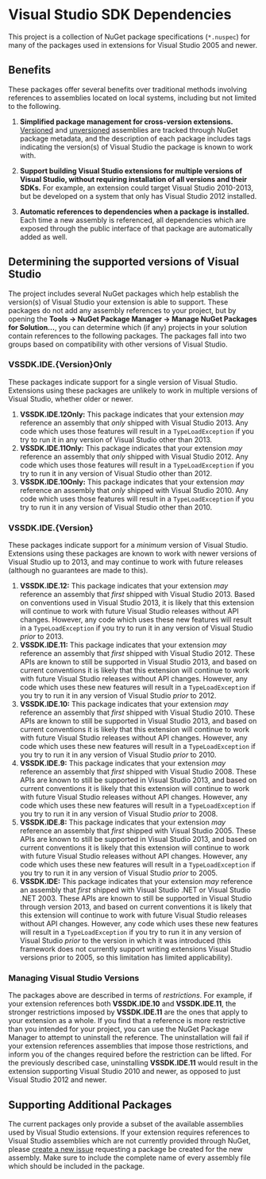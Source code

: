 # Visual Studio SDK Dependencies

This project is a collection of NuGet package specifications (`*.nuspec`) for many of the packages used in extensions for Visual Studio 2005 and newer.

## Benefits

These packages offer several benefits over traditional methods involving references to assemblies located on local systems, including but not limited to the following.

1. **Simplified package management for cross-version extensions.** [Versioned](http://blog.slaks.net/2014-02-25/extending-visual-studio-part-4-writing-cross-version-extensions/) and [unversioned](http://blog.slaks.net/2014-02-26/extending-visual-studio-part-5-dealing-with-unversioned-assemblies/) assemblies are tracked through NuGet package metadata, and the description of each package includes tags indicating the version(s) of Visual Studio the package is known to work with.

2. **Support building Visual Studio extensions for multiple versions of Visual Studio, without requiring installation of all versions and their SDKs.** For example, an extension could target Visual Studio 2010-2013, but be developed on a system that only has Visual Studio 2012 installed.

3. **Automatic references to dependencies when a package is installed.** Each time a new assembly is referenced, all dependencies which are exposed through the public interface of that package are automatically added as well.

## Determining the supported versions of Visual Studio

The project includes several NuGet packages which help establish the version(s) of Visual Studio your extension is able to support. These packages do not add any assembly references to your project, but by opening the **Tools &rarr; NuGet Package Manager &rarr; Manage NuGet Packages for Solution...**, you can determine which (if any) projects in your solution contain references to the following packages. The packages fall into two groups based on compatibility with other versions of Visual Studio.

### VSSDK.IDE.{Version}Only

These packages indicate support for a single version of Visual Studio. Extensions using these packages are unlikely to work in multiple versions of Visual Studio, whether older or newer.

1. **VSSDK.IDE.12Only:** This package indicates that your extension *may* reference an assembly that *only* shipped with Visual Studio 2013. Any code which uses those features will result in a `TypeLoadException` if you try to run it in any version of Visual Studio other than 2013.
2. **VSSDK.IDE.11Only:** This package indicates that your extension *may* reference an assembly that *only* shipped with Visual Studio 2012. Any code which uses those features will result in a `TypeLoadException` if you try to run it in any version of Visual Studio other than 2012.
3. **VSSDK.IDE.10Only:** This package indicates that your extension *may* reference an assembly that *only* shipped with Visual Studio 2010. Any code which uses those features will result in a `TypeLoadException` if you try to run it in any version of Visual Studio other than 2010.

### VSSDK.IDE.{Version}

These packages indicate support for a *minimum* version of Visual Studio. Extensions using these packages are known to work with newer versions of Visual Studio up to 2013, and may continue to work with future releases (although no guarantees are made to this).

1. **VSSDK.IDE.12:** This package indicates that your extension *may* reference an assembly that *first* shipped with Visual Studio 2013. Based on conventions used in Visual Studio 2013, it is likely that this extension will continue to work with future Visual Studio releases without API changes. However, any code which uses these new features will result in a `TypeLoadException` if you try to run it in any version of Visual Studio *prior* to 2013.
2. **VSSDK.IDE.11:** This package indicates that your extension *may* reference an assembly that *first* shipped with Visual Studio 2012. These APIs are known to still be supported in Visual Studio 2013, and based on current conventions it is likely that this extension will continue to work with future Visual Studio releases without API changes. However, any code which uses these new features will result in a `TypeLoadException` if you try to run it in any version of Visual Studio *prior* to 2012.
3. **VSSDK.IDE.10:** This package indicates that your extension *may* reference an assembly that *first* shipped with Visual Studio 2010. These APIs are known to still be supported in Visual Studio 2013, and based on current conventions it is likely that this extension will continue to work with future Visual Studio releases without API changes. However, any code which uses these new features will result in a `TypeLoadException` if you try to run it in any version of Visual Studio *prior* to 2010.
4. **VSSDK.IDE.9:** This package indicates that your extension *may* reference an assembly that *first* shipped with Visual Studio 2008. These APIs are known to still be supported in Visual Studio 2013, and based on current conventions it is likely that this extension will continue to work with future Visual Studio releases without API changes. However, any code which uses these new features will result in a `TypeLoadException` if you try to run it in any version of Visual Studio *prior* to 2008.
5. **VSSDK.IDE.8:** This package indicates that your extension *may* reference an assembly that *first* shipped with Visual Studio 2005. These APIs are known to still be supported in Visual Studio 2013, and based on current conventions it is likely that this extension will continue to work with future Visual Studio releases without API changes. However, any code which uses these new features will result in a `TypeLoadException` if you try to run it in any version of Visual Studio *prior* to 2005.
6. **VSSDK.IDE:** This package indicates that your extension *may* reference an assembly that *first* shipped with Visual Studio .NET or Visual Studio .NET 2003. These APIs are known to still be supported in Visual Studio through version 2013, and based on current conventions it is likely that this extension will continue to work with future Visual Studio releases without API changes. However, any code which uses these new features will result in a `TypeLoadException` if you try to run it in any version of Visual Studio *prior* to the version in which it was introduced (this framework does not currently support writing extensions Visual Studio versions prior to 2005, so this limitation has limited applicability).

### Managing Visual Studio Versions

The packages above are described in terms of *restrictions*. For example, if your extension references both **VSSDK.IDE.10** and **VSSDK.IDE.11**, the stronger restrictions imposed by **VSSDK.IDE.11** are the ones that apply to your extension as a whole. If you find that a reference is more restrictive than you intended for your project, you can use the NuGet Package Manager to attempt to uninstall the reference. The uninstallation will fail if your extension references assemblies that impose those restrictions, and inform you of the changes required before the restriction can be lifted. For the previously described case, uninstalling **VSSDK.IDE.11** would result in the extension supporting Visual Studio 2010 and newer, as opposed to just Visual Studio 2012 and newer.

## Supporting Additional Packages

The current packages only provide a subset of the available assemblies used by Visual Studio extensions. If your extension requires references to Visual Studio assemblies which are not currently provided through NuGet, please [create a new issue](https://github.com/tunnelvisionlabs/vsxdeps/issues) requesting a package be created for the new assembly. Make sure to include the complete name of every assembly file which should be included in the package.
